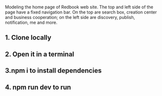
Modeling the home page of Redbook web site.
The top and left side of the page have a fixed navigation bar.
On the top are search box, creation center and business cooperation; on the left side are discovery, publish, notification, me and more.

## 1. Clone locally
## 2. Open it in a terminal
## 3.npm i    to install dependencies
## 4. npm run dev    to run